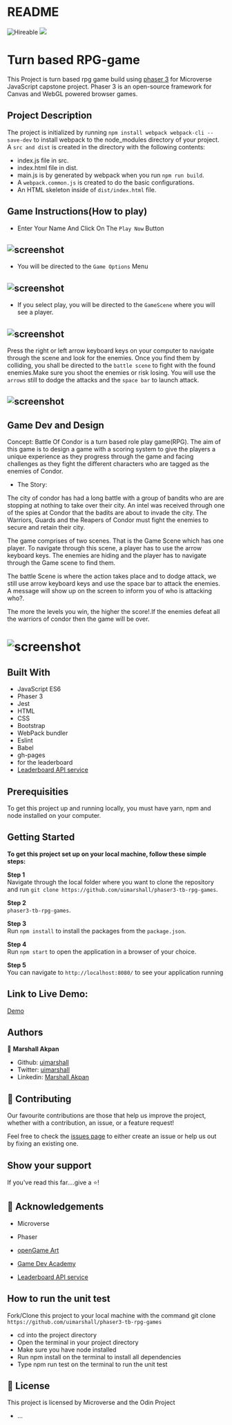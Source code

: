 # README

![Hireable](https://img.shields.io/badge/Hireable-yes-success) ![](https://img.shields.io/badge/-Microverse%20projects-blueviolet)

# Turn based RPG-game

This Project is turn based rpg game build using [phaser 3](https://phaser.io/phaser3/gettingstarted) for Microverse JavaScript capstone project. Phaser 3 is an open-source framework for Canvas and WebGL powered browser games. 

## Project Description

The project is initialized by running `npm install webpack webpack-cli --save-dev` to install webpack to the node_modules directory of your project.
A `src and dist` is created in the directory with the following contents:
- index.js file in src.
- index.html file in dist. 
- main.js is by generated by webpack when you run `npm run build`.
- A `webpack.common.js` is created to do the basic configurations.
- An HTML skeleton inside of `dist/index.html` file.


## Game Instructions(How to play)

- Enter Your Name And Click On The `Play Now` Button

## ![screenshot](assets/images/user_interface.png)

- You will be directed to the `Game Options` Menu

## ![screenshot](assets/images/game_menu.png)

- If you select play, you will be directed to the `GameScene` where you will see a player.

## ![screenshot](assets/images/game_scene.png)


Press the right or left arrow keyboard keys on your computer to navigate through the scene and look for the enemies. Once you find them by colliding, you shall be directed to the `battle scene` to fight with the found enemies.Make sure you shoot the enemies or risk losing. You will use the `arrows` still to dodge the attacks and the `space bar` to launch attack.

## ![screenshot](assets/images/battle_scene.png)

## Game Dev and Design
Concept: Battle Of Condor is a turn based role play game(RPG). The aim of this game is to design a game with a scoring system to give the players a unique experience as they progress through  the game and facing challenges as they fight the different characters who are tagged as the enemies of Condor.

- The Story:

The city of condor has had a long battle with a group of bandits who are are stopping at nothing to take over their city. An intel was received through one of the spies at Condor that the badits are about to invade the city. The Warriors, Guards and the Reapers of Condor must fight the enemies to secure and retain their city.


The game comprises of two scenes. That is the Game Scene which has one player. To navigate through this scene, a player has to use the arrow keyboard keys. The enemies are hiding and the player has to navigate through the Game scene to find them.

The battle Scene is where the action takes place and to dodge attack, we still use arrow keyboard keys and use the space bar to attack the enemies. A message will show up on the screen to inform you of who is attacking who?.

The more the levels you win, the higher the score!.If the enemies defeat all the warriors of condor then the game will be over.

# ![screenshot](assets/images/game_over.png)

## Built With

- JavaScript ES6
- Phaser 3
- Jest
- HTML
- CSS
- Bootstrap
- WebPack bundler
- Eslint
- Babel
- gh-pages
-  for the leaderboard
- [Leaderboard API service](https://www.notion.so/Leaderboard-API-service-24c0c3c116974ac49488d4eb0267ade3)

## Prerequisities

To get this project up and running locally, you must have  yarn, npm and node installed on your computer.

## Getting Started

**To get this project set up on your local machine, follow these simple steps:**

**Step 1**<br>
Navigate through the local folder where you want to clone the repository and run
`git clone https://github.com/uimarshall/phaser3-tb-rpg-games`.<br>

**Step 2**<br>
`phaser3-tb-rpg-games`.<br>

**Step 3**<br>
Run `npm install` to install the packages from the `package.json`.<br>

**Step 4**<br>
Run `npm start` to open the application in a browser of your choice.<br>

**Step 5**<br>
You can navigate to `http://localhost:8080/` to see your application running<br>




## Link to Live Demo:

[Demo](https://uimarshall.github.io/phaser3-tb-rpg-games/)

## Authors

👤 **Marshall Akpan**

- Github: [uimarshall](https://github.com/uimarshall)
- Twitter: [uimarshall](https://twitter.com/uimarshall)
- Linkedin: [Marshall Akpan](https://www.linkedin.com/in/marshall-akpan-19745526/)


## 🤝 Contributing

Our favourite contributions are those that help us improve the project, whether with a contribution, an issue, or a feature request!

Feel free to check the [issues page](https://github.com/uimarshall/phaser3-tb-rpg-games/issues) to either create an issue or help us out by fixing an existing one.

## Show your support

If you've read this far....give a ⭐️!

## :clap: Acknowledgements

- Microverse
- Phaser
- [openGame Art](https://opengameart.org/)
- [Game Dev Academy](https://gamedevacademy.org/how-to-create-a-turn-based-rpg-game-in-phaser-3-part-1/)

- [Leaderboard API service](https://www.notion.so/Leaderboard-API-service-24c0c3c116974ac49488d4eb0267ade3)


## How to run the unit test
Fork/Clone this project to your local machine with the command git clone `https://github.com/uimarshall/phaser3-tb-rpg-games`

- cd into the project directory
- Open the terminal in your project directory
- Make sure you have node installed
- Run npm install on the terminal to install all dependencies
- Type npm run test on the terminal to run the unit test


## 📝 License

This project is licensed by Microverse and the Odin Project

- ...
